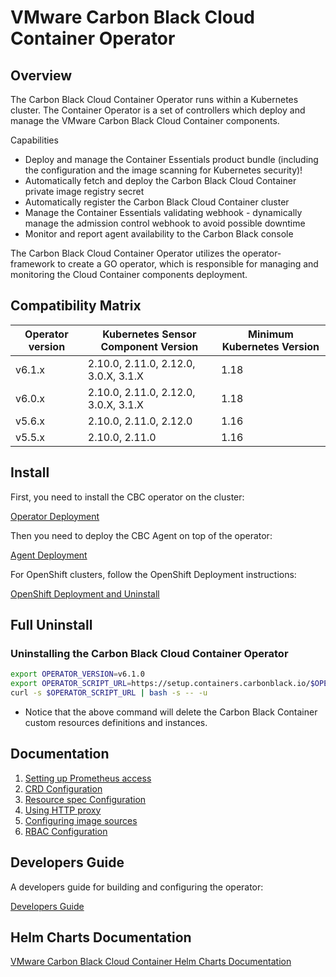 # VMware Carbon Black Cloud Container Operator
## Overview

The Carbon Black Cloud Container Operator runs within a Kubernetes cluster. The Container Operator is a set of controllers which deploy and manage the VMware Carbon Black Cloud Container components.

Capabilities
* Deploy and manage the Container Essentials product bundle (including the configuration and the image scanning for Kubernetes security)!
* Automatically fetch and deploy the Carbon Black Cloud Container private image registry secret
* Automatically register the Carbon Black Cloud Container cluster
* Manage the Container Essentials validating webhook - dynamically manage the admission control webhook to avoid possible downtime
* Monitor and report agent availability to the Carbon Black console

The Carbon Black Cloud Container Operator utilizes the operator-framework to create a GO operator, which is responsible for managing and monitoring the Cloud Container components deployment.

## Compatibility Matrix

| Operator version | Kubernetes Sensor Component Version  | Minimum Kubernetes Version |
|------------------|--------------------------------------|----------------------------|
| v6.1.x           | 2.10.0, 2.11.0, 2.12.0, 3.0.X, 3.1.X | 1.18                       |
| v6.0.x           | 2.10.0, 2.11.0, 2.12.0, 3.0.X, 3.1.X | 1.18                       |
| v5.6.x           | 2.10.0, 2.11.0, 2.12.0               | 1.16                       |
| v5.5.x           | 2.10.0, 2.11.0                       | 1.16                       |

## Install

First, you need to install the CBC operator on the cluster:

[Operator Deployment](OperatorDeployment.md)

Then you need to deploy the CBC Agent on top of the operator:

[Agent Deployment](AgentDeployment.md)



For OpenShift clusters, follow the OpenShift Deployment instructions:

[OpenShift Deployment and Uninstall](OpenshiftDeployment.md)


## Full Uninstall

### Uninstalling the Carbon Black Cloud Container Operator

```sh
export OPERATOR_VERSION=v6.1.0
export OPERATOR_SCRIPT_URL=https://setup.containers.carbonblack.io/$OPERATOR_VERSION/operator-apply.sh
curl -s $OPERATOR_SCRIPT_URL | bash -s -- -u 
```

* Notice that the above command will delete the Carbon Black Container custom resources definitions and instances.

## Documentation
1. [Setting up Prometheus access](Prometheus.md)
2. [CRD Configuration](crds.md)
3. [Resource spec Configuration](Resources.md)
4. [Using HTTP proxy](Proxy.md)
5. [Configuring image sources](ImageSources.md)
6. [RBAC Configuration](rbac.md)

## Developers Guide
A developers guide for building and configuring the operator:

[Developers Guide](developers.md)

## Helm Charts Documentation
[VMware Carbon Black Cloud Container Helm Charts Documentation](../charts/README.md)

